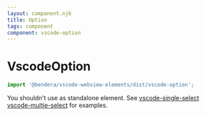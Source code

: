 ```yaml
---
layout: component.njk
title: Option
tags: component
component: vscode-option
---
```


# VscodeOption

```typescript
import '@bendera/vscode-webview-elements/dist/vscode-option';
```

You shouldn't use as standalone element. See [vscode-single-select](https://bendera.github.io/vscode-webview-elements/components/vscode-select/examples) [vscode-multie-select](https://bendera.github.io/vscode-webview-elements/components/vscode-multi-select/examples) for examples.
